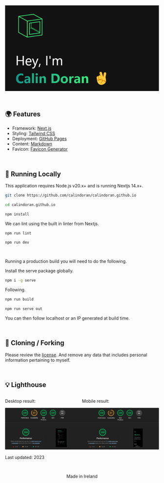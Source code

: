 <p align="center">
    <img src="./public/static/images/logo.png" alt="calindoran-banner" align="center">
</p>

<br />

## 🌍 Features

- Framework: [Next.js](https://nextjs.org/)
- Styling: [Tailwind CSS](https://tailwindcss.com/)
- Deployment: [GitHub Pages](https://pages.github.com/)
- Content: [Markdown](https://www.markdownguide.org/)
- Favicon: [Favicon Generator](https://realfavicongenerator.net/)

<br />

## 🚀 Running Locally

This application requires Node.js v20.x+ and is running Nextjs 14.x+.

```bash
git clone https://github.com/calindoran/calindoran.github.io
```

```bash
cd calindoran.github.io
```

```bash
npm install
```

We can lint using the built in linter from Nextjs.

```bash
npm run lint
```

```bash
npm run dev
```

<br />

Running a production build you will need to do the following.

Install the serve package globally.

```bash
npm i -g serve
```

Following.

```bash
npm run build
```

```bash
npm run serve out
```

You can then follow localhost or an IP generated at build time.

<br />

## 🍴 Cloning / Forking

Please review the [license](https://github.com/calindoran/calindoran.github.io/blob/main/LICENSE.txt). And remove any data that includes personal information pertaining to myself.

<br />

## 💡 Lighthouse

<div style="display: flex; justify-content: space-between;">
    <div>
        <p>Desktop result:</p>
        <img src="./public/static/images/lighthouse/lighthouse-desktop.png" alt="Desktop result">
    </div>
    <div>
        <p>Mobile result:</p>
        <img src="./public/static/images/lighthouse/lighthouse-mobile.png" alt="Mobile result">
    </div>
</div>

Last updated: 2023

<br />

<p align="center">Made in Ireland</p>
